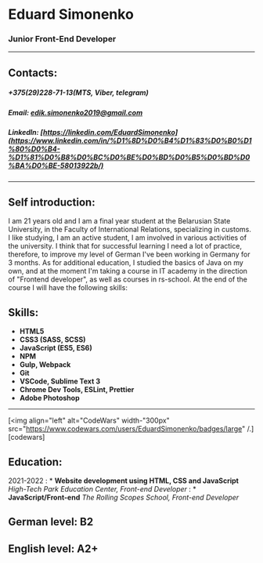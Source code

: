 # Eduard Simonenko
### Junior Front-End Developer
***
## Contacts:
##### +375(29)228-71-13(MTS, Viber, telegram)
##### Email: edik.simonenko2019@gmail.com
##### Linkedln: [https://linkedin.com/EduardSimonenko](https://www.linkedin.com/in/%D1%8D%D0%B4%D1%83%D0%B0%D1%80%D0%B4-%D1%81%D0%B8%D0%BC%D0%BE%D0%BD%D0%B5%D0%BD%D0%BA%D0%BE-58013922b/)
***
## Self introduction:
I am 21 years old and I am a final year student at the Belarusian State University, in the Faculty of International Relations, specializing in customs. I like studying, I am an active student, I am involved in various activities of the university. I think that for successful learning I need a lot of practice, therefore, to improve my level of German I've been working in Germany for 3 months. As for additional education, I studied the basics of Java on my own, and at the moment I'm taking a course in IT academy in the direction of "Frontend developer", as well as courses in rs-school. At the end of the course I will have the following skills: 
## Skills:
+ **HTML5**
+ **CSS3 (SASS, SCSS)**
+ **JavaScript (ES5, ES6)**
+ **NPM**
+ **Gulp, Webpack**
+ **Git**
+ **VSCode, Sublime Text 3**
+ **Chrome Dev Tools, ESLint, Prettier**
+ **Adobe Photoshop**

***
[<img align="left" alt="CodeWars" width-"300px" src="https://www.codewars.com/users/EduardSimonenko/badges/large" /.][codewars]

## Education:

2021-2022
: * **Website development using HTML, CSS and JavaScript**
*High-Tech Park Education Center, Front-end Developer*
: * **JavaScript/Front-end**
*The Rolling Scopes School, Front-end Developer*

## German level: B2
## English level: A2+
